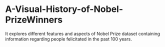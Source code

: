 # A-Visual-History-of-Nobel-PrizeWinners
It explores different features and aspects of Nobel Prize dataset containing information regarding people felicitated in the past 100 years.
